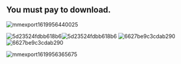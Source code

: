 
## You must pay to download.


![mmexport1619956440025](https://user-images.githubusercontent.com/82256583/116812225-33505b80-ab80-11eb-8c48-d5c5f33c39a6.jpg)




![5d23524fdbb618b6](https://user-images.githubusercontent.com/82256583/116807894-41927d80-ab68-11eb-8283-d6df0f15c246.gif)![5d23524fdbb618b6](https://user-images.githubusercontent.com/82256583/116807924-84ecec00-ab68-11eb-8726-8caade0fa427.gif)
![6627be9c3cdab290](https://user-images.githubusercontent.com/82256583/116811027-9db1cd80-ab79-11eb-9867-f7426922be13.gif)
![6627be9c3cdab290](https://user-images.githubusercontent.com/82256583/116811811-e7041c00-ab7d-11eb-8a78-8bae7e480d32.gif)

![mmexport1619956365675](https://user-images.githubusercontent.com/82256583/116812195-08660780-ab80-11eb-954d-15b160524bdc.jpg)

